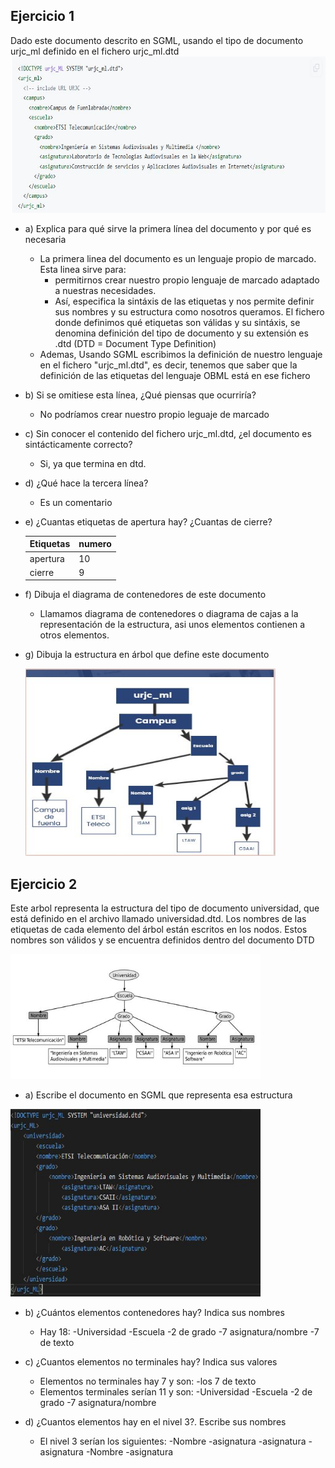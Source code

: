 ## Ejercicio 1
Dado este documento descrito en SGML, usando el tipo de documento urjc_ml definido en el fichero urjc_ml.dtd
<img height="250" src="ej1.JPG" widht="500">

* a) Explica para qué sirve la primera línea del documento y por qué es necesaria
    * La primera linea del documento es un lenguaje propio de marcado. Esta linea sirve para:
        * permitirnos crear nuestro propio lenguaje de marcado adaptado a nuestras necesidades.
        * Así, especifica la sintáxis de las etiquetas y nos permite definir sus nombres y su estructura como nosotros queramos. El fichero donde definimos qué etiquetas son válidas y su sintáxis, se denomina definición del tipo de documento y su extensión es .dtd (DTD = Document Type Definition)
    * Ademas, Usando SGML escribimos la definición de nuestro lenguaje en el fichero "urjc_ml.dtd", es decir, tenemos que saber que la definición de las etiquetas del lenguaje OBML está en ese fichero
* b) Si se omitiese esta línea, ¿Qué piensas que ocurriría?
    * No podríamos crear nuestro propio leguaje de marcado
* c) Sin conocer el contenido del fichero urjc_ml.dtd, ¿el documento es sintácticamente correcto?
    * Si, ya que termina en dtd.
* d) ¿Qué hace la tercera línea?
    * Es un comentario
* e) ¿Cuantas etiquetas de apertura hay? ¿Cuantas de cierre?

    |Etiquetas|   numero     |
    |---------|--------------|
    |apertura |      10      |
    |cierre   |       9      |
* f) Dibuja el diagrama de contenedores de este documento
    * Llamamos diagrama de contenedores o diagrama de cajas a la representación de la estructura, asi unos elementos contienen a otros elementos.

* g) Dibuja la estructura en árbol que define este documento

    <img height="300" src="arbol.JPG" width="400">

## Ejercicio 2

Este arbol representa la estructura del tipo de documento universidad, que está definido en el archivo llamado universidad.dtd. Los nombres de las etiquetas de cada elemento del árbol están escritos en los nodos. Estos nombres son válidos y se encuentra definidos dentro del documento DTD

 <img height="200" src="ej2.JPG" width="400">

* a) Escribe el documento en SGML que representa esa estructura

<img height="300" src="SGML.JPG" width="400">

* b) ¿Cuántos elementos contenedores hay? Indica sus nombres
    * Hay 18:
        -Universidad
        -Escuela
        -2 de grado
        -7 asignatura/nombre
        -7 de texto
    
* c) ¿Cuantos elementos no terminales hay? Indica sus valores
    * Elementos no terminales hay 7 y son:
        -los 7 de texto
    * Elementos terminales serían 11 y son:
        -Universidad
        -Escuela
        -2 de grado
        -7 asignatura/nombre

* d) ¿Cuantos elementos hay en el nivel 3?. Escribe sus nombres
    * El nivel 3 serían los siguientes:
    -Nombre
    -asignatura
    -asignatura
    -asignatura
    -Nombre
    -asignatura
    